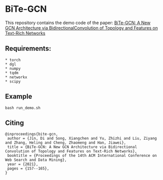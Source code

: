# BiTe-GCN
This repository contains the demo code of the paper:
[BiTe-GCN: A New GCN Architecture via BidirectionalConvolution of Topology and Features on Text-Rich Networks](https://arxiv.org/pdf/2010.12157.pdf)
## Requirements:
```text
* torch
* dgl
* numpy
* tqdm
* networkx
* scipy
```
## Example

```
bash run_demo.sh
```
## Citing
    @inproceedings{bite-gcn,
     author = {Jin, Di and Song, Xiangchen and Yu, Zhizhi and Liu, Ziyang and Zhang, Heling and Cheng, Zhaomeng and Han, Jiawei},
     title = {BiTe-GCN: A New GCN Architecture via Bidirectional Convolution of Topology and Features on Text-Rich Networks},
     booktitle = {Proceedings of the 14th ACM International Conference on Web Search and Data Mining},
     year = {2021},
     pages = {157--165},
    }
